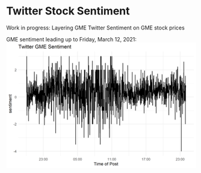 # Twitter Stock Sentiment
 Work in progress: Layering GME Twitter Sentiment on GME stock prices


GME sentiment leading up to Friday, March 12, 2021:
![Twitter Sentiment](output/TwitterGME.png)
